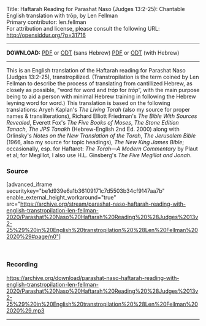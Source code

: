 <html>
<head></head>
<body>
Title: Haftarah Reading for Parashat Naso (Judges 13:2-25): Chantable English translation with trōp, by Len Fellman<br />
Primary contributor: len.fellman<br />
For attribution and license, please consult the following URL: <a href="http://opensiddur.org/?p=31716">http://opensiddur.org/?p=31716</a>
<p />
<hr />

<strong>DOWNLOAD:</strong> 
<a href="https://archive.org/download/parashat-naso-haftarah-reading-with-english-transtropilation-len-fellman-2020/Parashat%20Naso%20Haftarah%20Reading%20%28Judges%2013v2-25%29%20in%20English%20transtropilation%20%28Len%20Fellman%202020%29%20-%20english%20only.pdf">PDF</a> or <a href="https://archive.org/download/parashat-naso-haftarah-reading-with-english-transtropilation-len-fellman-2020/Parashat%20Naso%20Haftarah%20Reading%20%28Judges%2013v2-25%29%20in%20English%20transtropilation%20%28Len%20Fellman%202020%29%20-%20english%20only.odt">ODT</a> (sans Hebrew)
<a href="https://archive.org/download/parashat-naso-haftarah-reading-with-english-transtropilation-len-fellman-2020/Parashat%20Naso%20Haftarah%20Reading%20%28Judges%2013v2-25%29%20in%20English%20transtropilation%20%28Len%20Fellman%202020%29.pdf">PDF</a> or <a href="https://archive.org/download/parashat-naso-haftarah-reading-with-english-transtropilation-len-fellman-2020/Parashat%20Naso%20Haftarah%20Reading%20%28Judges%2013v2-25%29%20in%20English%20transtropilation%20%28Len%20Fellman%202020%29.odt">ODT</a> (with Hebrew)

<hr />

This is an English translation of the Haftarah reading for Parashat Naso (Judges 13:2-25), transtropilized. (Transtropilation is the term coined by Len Fellman to describe the process of translating from cantillized Hebrew, as closely as possible, “word for word and <em>trōp</em> for <em>trōp</em>”, with the main purpose being to aid a person with minimal Hebrew training in following the Hebrew leyning word for word.) This translation is based on the following translations: Aryeh Kaplan's <em>The Living Torah</em> (also my source for proper names &amp; transliterations), Richard Elliott Friedman's <em>The Bible With Sources Revealed</em>, Everett Fox's <em>The Five Books of Moses</em>, <em>The Stone Edition Tanach</em>, <em>The JPS Tanakh</em> (Hebrew-English 2nd Ed. 2000) along with Orlinsky's <em>Notes on the New Translation of the Torah</em>, <em>The Jerusalem Bible</em> (1966, also my source for topic headings), <em>The New King James Bible</em>; occasionally, esp. for Haftarot: <em>The Torah—A Modern Commentary</em> by Plaut et al; for Megillot, I also use H.L. Ginsberg's <em>The Five Megillot and Jonah</em>.

<h3>Source</h3>

[advanced_iframe securitykey="be1d939e6a1b36109171c7d5503b34cf9147aa7b" enable_external_height_workaround="true" src="https://archive.org/stream/parashat-naso-haftarah-reading-with-english-transtropilation-len-fellman-2020/Parashat%20Naso%20Haftarah%20Reading%20%28Judges%2013v2-25%29%20in%20English%20transtropilation%20%28Len%20Fellman%202020%29#page/n0"]

&nbsp;

<h3>Recording</h3>

https://archive.org/download/parashat-naso-haftarah-reading-with-english-transtropilation-len-fellman-2020/Parashat%20Naso%20Haftarah%20Reading%20%28Judges%2013v2-25%29%20in%20English%20transtropilation%20%28Len%20Fellman%202020%29.mp3

<hr />

&nbsp;
</body>
</html>